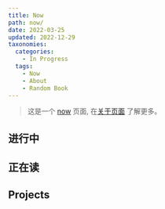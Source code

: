 ```yaml
---
title: Now
path: now/
date: 2022-03-25
updated: 2022-12-29
taxonomies:
  categories:
    - In Progress
  tags:
    - Now
    - About
    - Random Book
---
```


> 这是一个 [now](https://nownownow.com/about) 页面, 在[关于页面](/content/pages/about.md)
> 了解更多。

<!-- more -->

## 进行中


## 正在读



## Projects

